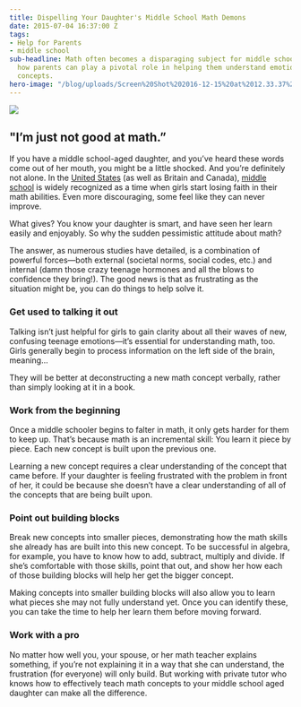 ```yaml
---
title: Dispelling Your Daughter's Middle School Math Demons
date: 2015-07-04 16:37:00 Z
tags:
- Help for Parents
- middle school
sub-headline: Math often becomes a disparaging subject for middle school girls. Here's
  how parents can play a pivotal role in helping them understand emotions and simplify
  concepts.
hero-image: "/blog/uploads/Screen%20Shot%202016-12-15%20at%2012.33.37%20PM%20(1).png"
---
```


![](https://d3bstivvgzmae3.cloudfront.net/blog/Dispelling_Your_Daughter's_Middle_School_Math_Demons.jpg)

## "I’m just not good at math.”

If you have a middle school-aged daughter, and you’ve heard these words come out of her mouth, you might be a little shocked. And you’re definitely not alone. In the [United States](http://www.theguardian.com/world/us-news-blog/2013/feb/05/girls-science-gender-gap-fix) (as well as Britain and Canada), [middle school](http://www.slate.com/blogs/future_tense/2012/06/14/stem_gender_gap_research_on_telling_girls_they_re_bad_at_math_.html) is widely recognized as a time when girls start losing faith in their math abilities. Even more discouraging, some feel like they can never improve.

What gives? You know your daughter is smart, and have seen her learn easily and enjoyably. So why the sudden pessimistic attitude about math?

The answer, as numerous studies have detailed, is a combination of powerful forces—both external (societal norms, social codes, etc.) and internal (damn those crazy teenage hormones and all the blows to confidence they bring!). The good news is that as frustrating as the situation might be, you can do things to help solve it.

### Get used to talking it out

Talking isn’t just helpful for girls to gain clarity about all their waves of new, confusing teenage emotions—it’s essential for understanding math, too. Girls generally begin to process information on the left side of the brain, meaning...

They will be better at deconstructing a new math concept verbally, rather than simply looking at it in a book.

### Work from the beginning

Once a middle schooler begins to falter in math, it only gets harder for them to keep up. That’s because math is an incremental skill: You learn it piece by piece. Each new concept is built upon the previous one.

Learning a new concept requires a clear understanding of the concept that came before. If your daughter is feeling frustrated with the problem in front of her, it could be because she doesn’t have a clear understanding of all of the concepts that are being built upon.

### Point out building blocks

Break new concepts into smaller pieces, demonstrating how the math skills she already has are built into this new concept. To be successful in algebra, for example, you have to know how to add, subtract, multiply and divide. If she’s comfortable with those skills, point that out, and show her how each of those building blocks will help her get the bigger concept.

Making concepts into smaller building blocks will also allow you to learn what pieces she may not fully understand yet. Once you can identify these, you can take the time to help her learn them before moving forward.

### Work with a pro

No matter how well you, your spouse, or her math teacher explains something, if you’re not explaining it in a way that she can understand, the frustration (for everyone) will only build. But working with private tutor who knows how to effectively teach math concepts to your middle school aged daughter can make all the difference.
